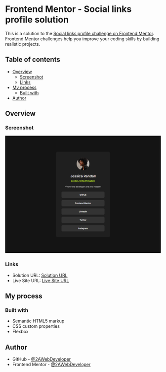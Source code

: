 # Frontend Mentor - Social links profile solution

This is a solution to the [Social links profile challenge on Frontend Mentor](https://www.frontendmentor.io/challenges/social-links-profile-UG32l9m6dQ). Frontend Mentor challenges help you improve your coding skills by building realistic projects.   

## Table of contents

- [Overview](#overview)
  - [Screenshot](#screenshot)
  - [Links](#links)
- [My process](#my-process)
  - [Built with](#built-with)
- [Author](#author)

## Overview

### Screenshot

![social-links-profile](https://raw.githubusercontent.com/2AWebDeveloper/social-links-profile/main/assets/images/screenshot.png)

### Links

- Solution URL: [Solution URL](https://github.com/2AWebDeveloper/social-links-profile)
- Live Site URL: [Live Site URL](https://2awebdeveloper.github.io/social-links-profile/)

## My process

### Built with

- Semantic HTML5 markup
- CSS custom properties
- Flexbox

## Author

- GitHub - [@2AWebDeveloper](https://github.com/2AWebDeveloper)
- Frontend Mentor - [@2AWebDeveloper](https://www.frontendmentor.io/profile/2AWebDeveloper)
